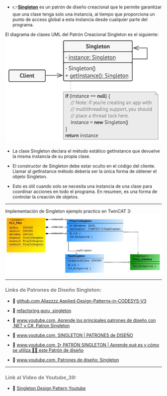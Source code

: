 - 👉[**Singleton**](https://refactoring.guru/design-patterns/singleton) es un patrón de diseño creacional que le permite garantizar que una clase tenga solo una instancia, al tiempo que proporciona un punto de acceso global a esta instancia desde cualquier parte del programa.

El diagrama de clases UML del Patrón Creacional Singleton es el siguiente:
![Design_Pattern__Creational_Singleton](../../imagenes/Design_Pattern_Creational_Singleton.png)

- La clase Singleton declara el método estático getInstance que devuelve la misma instancia de su propia clase.

- El constructor de Singleton debe estar oculto en el código del cliente. Llamar al getInstance método debería ser la única forma de obtener el objeto Singleton.

- Esto es útil cuando solo se necesita una instancia de una clase para coordinar acciones en todo el programa. En resumen, es una forma de controlar la creación de objetos.
***
Implementación de Singleton ejemplo practico en TwinCAT 3:
![Design_Pattern__Creational_Singleton1](../../imagenes/Design_Pattern__Creational_Singleton1.JPG)
***
### <span style="color:grey">Links de Patrones de Diseño Singleton:</span>
- 🔗 [github.com,Aliazzzz,Applied-Design-Patterns-in-CODESYS-V3](https://github.com/Aliazzzz/Applied-Design-Patterns-in-CODESYS-V3)

- 🔗 [refactoring.guru, singleton](https://refactoring.guru/design-patterns/singleton)

- 🔗 [www.youtube.com, Aprende los principales patrones de diseño con .NET y C#. Patron Singleton](https://www.youtube.com/watch?v=n5CuGw0IvXo&t=47s)

- 🔗 [www.youtube.com, SINGLETON | PATRONES de DISEÑO](https://www.youtube.com/watch?v=GGq6s7xhHzY)

- 🔗 [www.youtube.com, ▷ PATRÓN SINGLETON | Aprende qué es y cómo se utiliza 👨‍💻 este Patrón de diseño](https://www.youtube.com/watch?v=Z7Z-PJEIEsc)

- 🔗 [www.youtube.com, Patrones de diseño: Singleton](https://www.youtube.com/watch?v=cNoxcc0ca4I)
***
### <span style="color:grey">Link al Video de Youtube_39:</span>
- 🔗 [Singleton Design Pattern Youtube]()